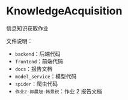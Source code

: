 # KnowledgeAcquisition

信息知识获取作业

文件说明：

-   `backend`：后端代码
-   `frontend`：前端代码
-   `docs`：报告文档
-   `model_service`：模型代码
-   `spider`：爬虫代码
-   `作业2-郭晨旭-韩景锐`：作业 2 报告文档
